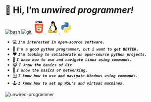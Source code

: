 # 👋 Hi, I’m *unwired programmer!*
<p align="left"> <a href="https://www.gnu.org/software/bash/" target="_blank" rel="noreferrer"> <img src="https://www.vectorlogo.zone/logos/gnu_bash/gnu_bash-icon.svg" alt="bash" width="40" height="40"/> </a> <a href="https://git-scm.com/" target="_blank" rel="noreferrer"> <img src="https://www.vectorlogo.zone/logos/git-scm/git-scm-icon.svg" alt="git" width="40" height="40"/> </a> <a href="https://www.w3.org/html/" target="_blank" rel="noreferrer"> <img src="https://raw.githubusercontent.com/devicons/devicon/master/icons/html5/html5-original-wordmark.svg" alt="html5" width="40" height="40"/> </a> <a href="https://www.linux.org/" target="_blank" rel="noreferrer"> <img src="https://raw.githubusercontent.com/devicons/devicon/master/icons/linux/linux-original.svg" alt="linux" width="40" height="40"/> </a> <a href="https://www.python.org" target="_blank" rel="noreferrer"> <img src="https://raw.githubusercontent.com/devicons/devicon/master/icons/python/python-original.svg" alt="python" width="40" height="40"/> </a> </p>

- 💻 ***`I’m interested in open-source software.`***
- 🌱 ***`I'm a good python programmer, but i want to get BETTER.`***
- ❤️ ***`I’m looking to collaborate on open-source python projects.`***
- 🐧 ***`I know how to use and navigate Linux using commands.`***
- 😹 ***`I know the basics of Git.`***
- 📶 ***`I know the basics of networking.`***
- 🪟 ***`I know how to use and navigate Windows using commands.`***
- 🕹️ ***`I know how to set up WSL's and virtual machines.`***
<p><img align="left" src="https://github-readme-stats.vercel.app/api/top-langs?username=unwired-programmer&show_icons=true&locale=en&layout=compact" alt="unwired-programmer" /></p>



